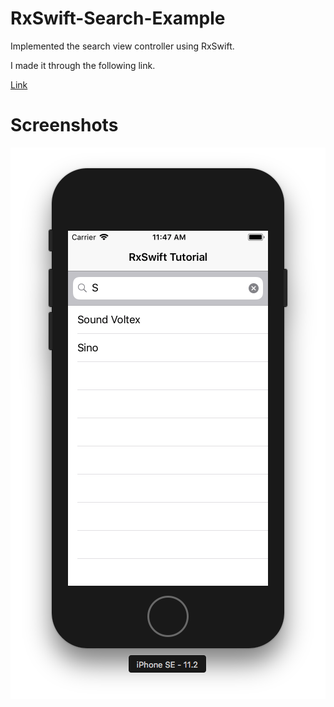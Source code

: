 # RxSwift-Search-Example
Implemented the search view controller using RxSwift.

I made it through the following link.

[Link](http://www.thedroidsonroids.com/blog/ios/rxswift-by-examples-1-the-basics/)

# Screenshots
![Todo](https://github.com/harak00/RxSwift-Search-Example/blob/master/main.png)
